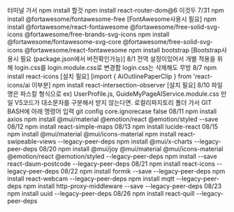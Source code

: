 터미널 가서 
npm install 할것
npm install react-router-dom@6 이것두
7/31 npm install @fortawesome/fontawesome-free [FontAwesome사용시 필요]
     npm install @fortawesome/react-fontawesome @fortawesome/free-solid-svg-icons @fortawesome/free-brands-svg-icons
     npm install @fortawesome/fontawesome-svg-core @fortawesome/free-solid-svg-icons @fortawesome/react-fontawesome
     npm install bootstrap [Bootstrap사용시 필요 (package.json에서 버전확인가능)]
8/1  전역 설정이있어서 개별 적용을 위해 login.css를 login.module.css로 변경함 login.css는 삭제해도 무방
8/7  npm install react-icons [설치 필요] [import { AiOutlinePaperClip } from 'react-icons/ai 이부분]
     npm install react-intersection-observer [설치 필요]
8/10 파일명은 파스칼 형식으로 ex) UserProfile.js, GuideMyPageAIService.module.css
     만일 VS코드가 대소문자를 구분해서 받지 않는다면. 
     로컬리파지토리 폴더 가서 
     GIT BASH에 아래 명령어 입력
     git config core.ignorecase false
08/11 npm install axios
      npm install @mui/material @emotion/react @emotion/styled --save
08/12 npm install react-simple-maps 
08/13 npm install lucide-react
08/15 npm install @mui/material @mui/icons-material
      npm install react-swipeable-views --legacy-peer-deps
      npm install @mui/x-charts --legacy-peer-deps
08/20 npm install @mui/joy @mui/material @mui/icons-material @emotion/react @emotion/styled --legacy-peer-deps
      npm install --save react-daum-postcode --legacy-peer-deps
08/21 npm install react-icons --legacy-peer-deps
08/22 npm install formik --save --legacy-peer-deps
      npm install react-webcam --legacy-peer-deps
      npm install mqtt --legacy-peer-deps
      npm install http-proxy-middleware --save --legacy-peer-deps
08/23 npm install uuid --legacy-peer-deps
08/26 npm install react-quill --legacy-peer-deps

